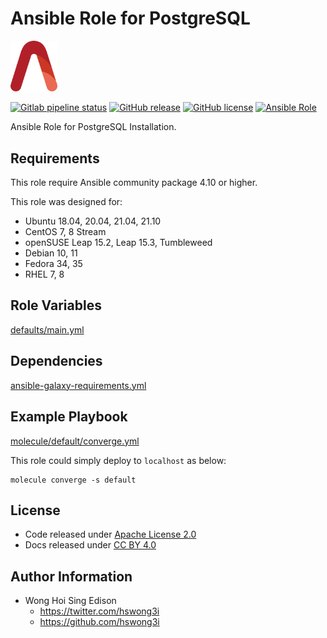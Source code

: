 # Ansible Role for PostgreSQL

<img src="/alvistack.svg" width="75" alt="AlviStack">

[![Gitlab pipeline status](https://img.shields.io/gitlab/pipeline/alvistack/ansible-role-postgres/master)](https://gitlab.com/alvistack/ansible-role-postgres/-/pipelines)
[![GitHub release](https://img.shields.io/github/release/alvistack/ansible-role-postgres.svg)](https://github.com/alvistack/ansible-role-postgres/releases)
[![GitHub license](https://img.shields.io/github/license/alvistack/ansible-role-postgres.svg)](https://github.com/alvistack/ansible-role-postgres/blob/master/LICENSE)
[![Ansible Role](https://img.shields.io/badge/galaxy-alvistack.postgres-blue.svg)](https://galaxy.ansible.com/alvistack/postgres)

Ansible Role for PostgreSQL Installation.

## Requirements

This role require Ansible community package 4.10 or higher.

This role was designed for:

  - Ubuntu 18.04, 20.04, 21.04, 21.10
  - CentOS 7, 8 Stream
  - openSUSE Leap 15.2, Leap 15.3, Tumbleweed
  - Debian 10, 11
  - Fedora 34, 35
  - RHEL 7, 8

## Role Variables

[defaults/main.yml](defaults/main.yml)

## Dependencies

[ansible-galaxy-requirements.yml](ansible-galaxy-requirements.yml)

## Example Playbook

[molecule/default/converge.yml](molecule/default/converge.yml)

This role could simply deploy to `localhost` as below:

    molecule converge -s default

## License

  - Code released under [Apache License 2.0](LICENSE)
  - Docs released under [CC BY 4.0](http://creativecommons.org/licenses/by/4.0/)

## Author Information

  - Wong Hoi Sing Edison
      - <https://twitter.com/hswong3i>
      - <https://github.com/hswong3i>

